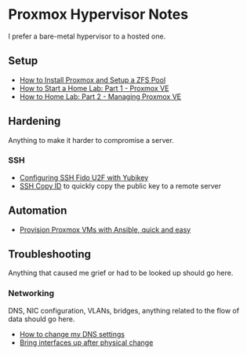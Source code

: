 # Proxmox Hypervisor Notes
I prefer a bare-metal hypervisor to a hosted one.

## Setup
* [How to Install Proxmox and Setup a ZFS Pool](https://blog.quindorian.org/2019/08/how-to-install-proxmox-and-setup-a-zfs-pool.html/)
* [How to Start a Home Lab: Part 1 - Proxmox VE](https://www.dlford.io/how-to-home-lab-part-1/)
* [How to Home Lab: Part 2 - Managing Proxmox VE](https://www.dlford.io/managing-proxmox-how-to-home-lab-part-2/)

## Hardening
Anything to make it harder to compromise a server.

###  SSH
* [Configuring SSH Fido U2F with Yubikey](https://lawrencesystems.com/configuring-ssh-fido-u2f-authentication-with-yubikey/)
* [SSH Copy ID](https://www.ssh.com/academy/ssh/copy-id) to quickly copy the public key to a remote server

## Automation
* [Provision Proxmox VMs with Ansible, quick and easy](https://vectops.com/2020/01/provision-proxmox-vms-with-ansible-quick-and-easy/)

## Troubleshooting
Anything that caused me grief or had to be looked up should go here.

### Networking
DNS, NIC configuration, VLANs, bridges, anything related to the flow of data should go here.

* [How to change my DNS settings](https://forum.proxmox.com/threads/how-to-change-my-dns.52879/)
* [Bring interfaces up after physical change](https://forum.proxmox.com/threads/network-interface-down-after-physical-change.70164/)
